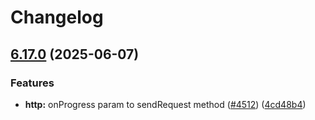 # Changelog

## [6.17.0](https://github.com/danielsogl/awesome-cordova-plugins/compare/http-v6.16.0...http-v6.17.0) (2025-06-07)


### Features

* **http:** onProgress param to  sendRequest  method ([#4512](https://github.com/danielsogl/awesome-cordova-plugins/issues/4512)) ([4cd48b4](https://github.com/danielsogl/awesome-cordova-plugins/commit/4cd48b4d0e72770962857c96c001c5597b504772))
